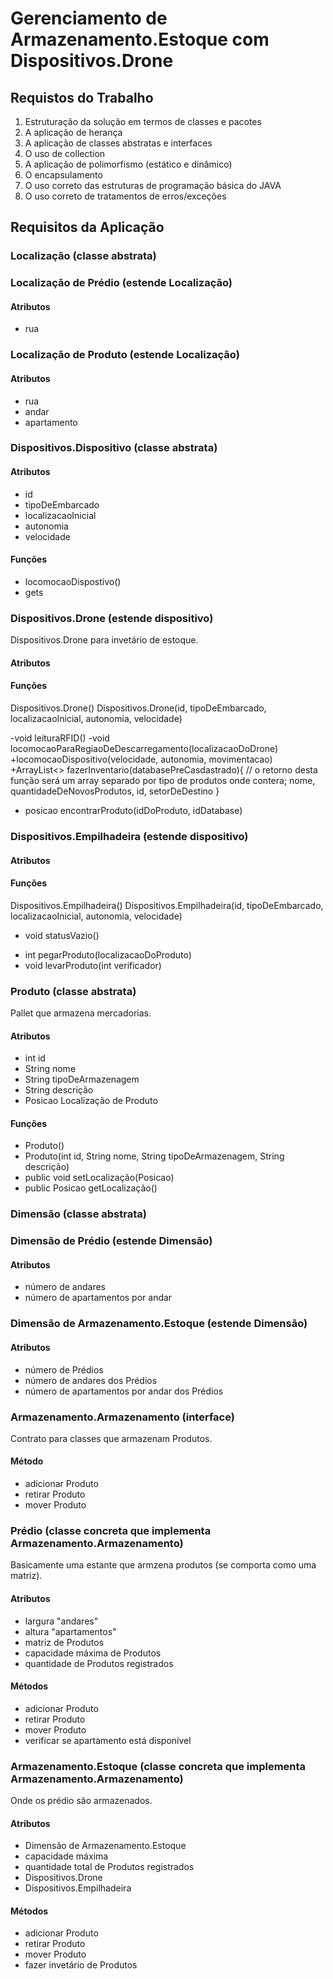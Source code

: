 # Gerenciamento de Armazenamento.Estoque com Dispositivos.Drone

## Requistos do Trabalho

1. Estruturação da solução em termos de classes e pacotes
2. A aplicação de herança
3. A aplicação de classes abstratas e interfaces
4. O uso de collection
5. A aplicação de polimorfismo (estático e dinâmico)
6. O encapsulamento
7. O uso correto das estruturas de programação básica do JAVA
8. O uso correto de tratamentos de erros/exceções



## Requisitos da Aplicação

### Localização (classe abstrata)



### Localização de Prédio (estende Localização)

#### Atributos
- rua



### Localização de Produto (estende Localização)

#### Atributos
- rua
- andar
- apartamento


### Dispositivos.Dispositivo (classe abstrata)

#### Atributos

- id
- tipoDeEmbarcado
- localizacaoInicial
- autonomia
- velocidade

#### Funções

+ locomocaoDispostivo()
+ gets


### Dispositivos.Drone (estende dispositivo)

Dispositivos.Drone para invetário de estoque.

#### Atributos

#### Funções

Dispositivos.Drone()
Dispositivos.Drone(id, tipoDeEmbarcado, localizacaoInicial, autonomia, velocidade)

-void leituraRFID()
-void locomocaoParaRegiaoDeDescarregamento(localizacaoDoDrone)
+locomocaoDispositivo(velocidade, autonomia, movimentacao)
+ArrayList<> fazerInventario(databasePreCasdastrado){ 
// o retorno desta função será um array separado por tipo de produtos onde contera;
nome, quantidadeDeNovosProdutos, id, setorDeDestino
}
+ posicao encontrarProduto(idDoProduto, idDatabase)

### Dispositivos.Empilhadeira (estende dispositivo)

#### Atributos

#### Funções
Dispositivos.Empilhadeira()
Dispositivos.Empilhadeira(id, tipoDeEmbarcado, localizacaoInicial, autonomia, velocidade)

- void statusVazio()
+ int pegarProduto(localizacaoDoProduto)
+ void levarProduto(int verificador)


### Produto (classe abstrata)

Pallet que armazena mercadorias.

#### Atributos

- int id
- String nome
- String tipoDeArmazenagem
- String descrição
- Posicao Localização de Produto

#### Funções

+ Produto()
+ Produto(int id, String nome, String tipoDeArmazenagem, String descrição)
+ public void setLocalização(Posicao)
+ public Posicao getLocalização()

### Dimensão (classe abstrata)

### Dimensão de Prédio (estende Dimensão)

#### Atributos

- número de andares
- número de apartamentos por andar

### Dimensão de Armazenamento.Estoque (estende Dimensão)

#### Atributos

- número de Prédios
- número de andares dos Prédios
- número de apartamentos por andar dos Prédios


### Armazenamento.Armazenamento (interface)

Contrato para classes que armazenam Produtos.

#### Método

- adicionar Produto
- retirar Produto
- mover Produto

### Prédio (classe concreta que implementa Armazenamento.Armazenamento)

Basicamente uma estante que armzena produtos (se comporta  como uma matriz).

#### Atributos

- largura "andares"
- altura "apartamentos"
- matriz de Produtos
- capacidade máxima de Produtos
- quantidade de Produtos registrados

#### Métodos

- adicionar Produto
- retirar Produto
- mover Produto
- verificar se apartamento está disponível


### Armazenamento.Estoque (classe concreta que implementa Armazenamento.Armazenamento)

Onde os prédio são armazenados.

#### Atributos

- Dimensão de Armazenamento.Estoque
- capacidade máxima
- quantidade total de Produtos registrados
- Dispositivos.Drone
- Dispositivos.Empilhadeira

#### Métodos

- adicionar Produto
- retirar Produto
- mover Produto
- fazer invetário de Produtos

